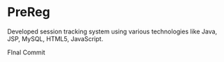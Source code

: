 PreReg
======

Developed session tracking system using various technologies like Java, JSP, MySQL, HTML5, JavaScript.

FInal Commit
